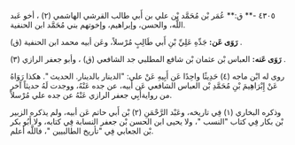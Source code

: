 ٤٣٠٥ -** ق:** عُمَر بْن مُحَمَّد بْن علي بن أَبي طالب القرشي الهاشمي (٢) ، أخو عَبد اللَّه، والحسن، وإبراهيم، وإخوتهم بني مُحَمَّد ابن الحنفية.

**رَوَى عَن:** جَدِّهِ عَلِيِّ بْنِ أَبي طَالِبٍ مُرْسلاً، وعَن أبيه محمد ابن الحنفية (ق) .

**رَوَى عَنه:** العباس بْن عثمان بْن شافع المطلبي جد الشافعي (ق) ، وأبو جعفر الرازي (٣) .

روى له ابْن ماجه (٤) حَدِيثًا واحِدًا عَن أَبِيهِ عَنْ علي: "الدينار بالدينار. الحديث ". هكذا رَوَاهُ عَنْ إِبْرَاهِيمَ بْنِ مُحَمَّدِ بْن العباس الشافعي عَن أبيه، عن جده عَنْهُ، ووجدت لَهُ حديثاً آخر من روايةأَبِي جعفر الرازي عَنْهُ عن جده علي مُرْسلاً.

وذكره البخاري (١) فِي تاريخه، وعَبْد الرَّحْمَنِ (٢) بْن أَبي حاتم عَن أبيه، ولم يذكره الزبير بْن بكار فِي كتاب "النسب "، ولا يحيى ابن الحسن بْن جعفر النسابة فِي كتابه، ولا أَبُو بكر بْن الجعابي فِي "تأريخ الطالبيين "، فاللَّه أعلم.